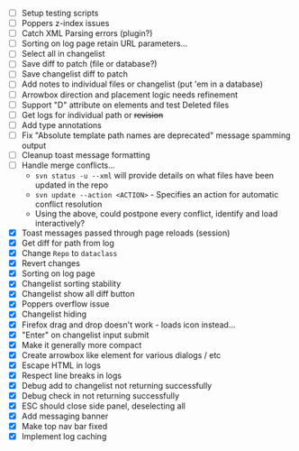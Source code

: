 - [ ] Setup testing scripts
- [ ] Poppers z-index issues
- [ ] Catch XML Parsing errors (plugin?)
- [ ] Sorting on log page retain URL parameters...
- [ ] Select all in changelist
- [ ] Save diff to patch (file or database?)
- [ ] Save changelist diff to patch
- [ ] Add notes to individual files or changelist (put 'em in a database)
- [ ] Arrowbox direction and placement logic needs refinement
- [ ] Support "D" attribute on elements and test Deleted files
- [ ] Get logs for individual path or ~~revision~~
- [ ] Add type annotations
- [ ] Fix "Absolute template path names are deprecated" message spamming output
- [ ] Cleanup toast message formatting
- [ ] Handle merge conflicts...
  - `svn status -u --xml` will provide details on what files have been updated in the repo
  - `svn update --action <ACTION>` - Specifies an action for automatic conflict resolution
  - Using the above, could postpone every conflict, identify and load interactively?
- [x] Toast messages passed through page reloads (session)
- [x] Get diff for path from log
- [x] Change `Repo` to `dataclass`
- [x] Revert changes
- [x] Sorting on log page
- [x] Changelist sorting stability
- [x] Changelist show all diff button
- [x] Poppers overflow issue
- [x] Changelist hiding
- [x] Firefox drag and drop doesn't work - loads icon instead...
- [x] "Enter" on changelist input submit
- [x] Make it generally more compact
- [x] Create arrowbox like element for various dialogs / etc
- [x] Escape HTML in logs
- [x] Respect line breaks in logs
- [x] Debug add to changelist not returning successfully
- [x] Debug check in not returning successfully
- [x] ESC should close side panel, deselecting all
- [x] Add messaging banner
- [x] Make top nav bar fixed
- [x] Implement log caching
